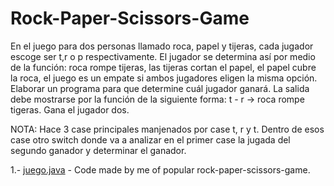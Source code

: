 # Rock-Paper-Scissors-Game
En el juego para dos personas llamado roca, papel y tijeras, cada jugador escoge
ser t,r o p respectivamente. El jugador se determina así por medio de la función:
roca rompe tijeras, las tijeras cortan el papel, el papel cubre la roca, el juego
es un empate si ambos jugadores eligen la misma opción. Elaborar un programa para
que determine cuál jugador ganará. La salida debe mostrarse por la función de 
la siguiente forma:
t - r -> roca rompe tigeras. Gana el jugador dos.

NOTA:
Hace 3 case principales manjenados por case t, r y t. Dentro de esos case otro
switch donde va a analizar en el primer case la jugada del segundo ganador y
determinar el ganador.

1.- [juego.java](juego.java) - Code made by me of popular rock-paper-scissors-game.
